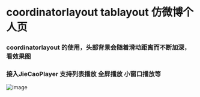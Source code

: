 # coordinatorlayout tablayout 仿微博个人页
### coordinatorlayout 的使用，头部背景会随着滑动距离而不断加深，看效果图
### 接入JieCaoPlayer 支持列表播放 全屏播放 小窗口播放等

![image](https://github.com/jingkegit/coordinatorlayoutDemo/blob/master/app/src/main/res/gif/video.gif) 
